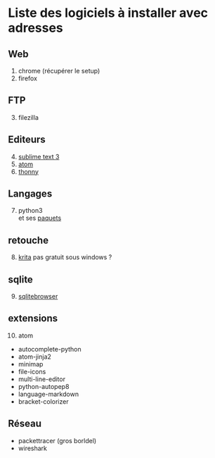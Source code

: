 # Liste des logiciels à installer avec adresses

## Web

1. chrome (récupérer le setup)
2. firefox

## FTP

3. filezilla

## Editeurs

4. [sublime text 3](https://www.sublimetext.com/3)
5. [atom](https://atom.io)
6. [thonny](https://github.com/thonny/thonny/releases/download/v3.2.6/thonny-3.2.6.exe)

## Langages

7. python3\
    et ses [paquets](requirements.txt)

## retouche

8. [krita](https://download.kde.org/stable/krita/) pas gratuit sous windows ?

## sqlite

9. [sqlitebrowser](https://sqlitebrowser.org/dl/)

## extensions

10. atom

  * autocomplete-python
  * atom-jinja2
  * minimap
  * file-icons
  * multi-line-editor
  * python-autopep8
  * language-markdown
  * bracket-colorizer

## Réseau

* packettracer (gros borldel)
* wireshark
